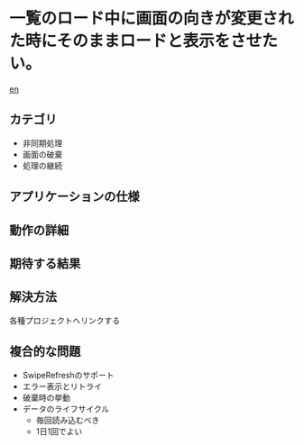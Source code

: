 # 一覧のロード中に画面の向きが変更された時にそのままロードと表示をさせたい。

[en](README.md)


## カテゴリ

- 非同期処理
- 画面の破棄
- 処理の継続

## アプリケーションの仕様



## 動作の詳細

## 期待する結果


## 解決方法

各種プロジェクトへリンクする


## 複合的な問題

- SwipeRefreshのサポート
- エラー表示とリトライ
- 破棄時の挙動
- データのライフサイクル
  - 毎回読み込むべき
  - 1日1回でよい